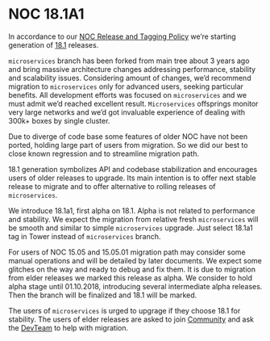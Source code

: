 # NOC 18.1A1

In accordance to our [NOC Release and Tagging Policy](../release-policy/index.md) we’re starting
generation of [18.1](https://code.getnoc.com/noc/noc/tags/18.1)
releases.

`microservices` branch has been forked from main tree about 3 years ago
and bring massive architecture changes addressing performance, stability
and scalability issues. Considering amount of changes, we’d recommend
migration to `microservices` only for advanced users, seeking particular
benefits. All development efforts was focused on `microservices` and we
must admit we’d reached excellent result. `Microservices` offsprings
monitor very large networks and we’d got invaluable experience of
dealing with 300k+ boxes by single cluster.

Due to diverge of code base some features of older NOC have not been
ported, holding large part of users from migration. So we did our best
to close known regression and to streamline migration path.

18.1 generation symbolizes API and codebase stabilization and encourages
users of older releases to upgrade. Its main intention is to offer next
stable release to migrate and to offer alternative to rolling releases
of `microservices`.

We introduce 18.1a1, first alpha on 18.1. Alpha is not related to
performance and stability. We expect the migration from relative fresh
`microservices` will be smooth and similar to simple `microservices`
upgrade. Just select 18.1a1 tag in Tower instead of `microservices`
branch.

For users of NOC 15.05 and 15.05.01 migration path may consider some
manual operations and will be detailed by later documents. We expect
some glitches on the way and ready to debug and fix them. It is due to
migration from elder releases we marked this release as alpha. We
consider to hold alpha stage until 01.10.2018, introducing several
intermediate alpha releases. Then the branch will be finalized and 18.1
will be marked.

The users of `microservices` is urged to upgrage if they choose 18.1 for
stability. The users of elder releases are asked to join 
[Community](../community-guide/index.md) and ask the
[DevTeam](https://getnoc.com/devteam/) to help with migration.
